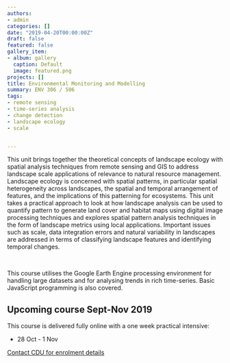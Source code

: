 ```yaml
---
authors:
- admin
categories: []
date: "2019-04-20T00:00:00Z"
draft: false
featured: false
gallery_item:
- album: gallery
  caption: Default
  image: featured.png
projects: []
title: Environmental Monitoring and Modelling
summary: ENV 306 / 506
tags:
- remote sensing
- time-series analysis
- change detection
- landscape ecology
- scale


---
```


This unit brings together the theoretical concepts of landscape ecology with spatial analysis techniques from remote sensing and GIS to address landscape scale applications of relevance to natural resource management. Landscape ecology is concerned with spatial patterns, in particular spatial heterogeneity across landscapes, the spatial and temporal arrangement of features, and the implications of this patterning for ecosystems. This unit takes a practical approach to look at how landscape analysis can be used to quantify pattern to generate land cover and habitat maps using digital image processing techniques and explores spatial pattern analysis techniques in the form of landscape metrics using local applications. Important issues such as scale, data integration errors and natural variability in landscapes are addressed in terms of classifying landscape features and identifying temporal changes.

​

This course utilises the Google Earth Engine processing environment for handling large datasets and for analysing trends in rich time-series. Basic JavaScript programming is also covered.

## Upcoming course Sept-Nov 2019

This course is delivered fully online with a one week practical intensive:

- 28 Oct - 1 Nov

[Contact CDU for enrolment details](https://www.cdu.edu.au/study/essentials/how-to-apply)

​

